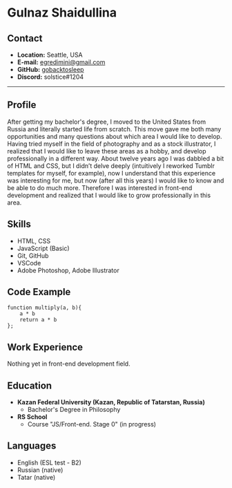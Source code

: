 # Gulnaz Shaidullina
## Contact
* **Location:** Seattle, USA
* **E-mail:** egredimini@gmail.com
* **GitHub:** [gobacktosleep](https://github.com/gobacktosleep)
* **Discord:** solstice#1204

***

## Profile
After getting my bachelor's degree, I moved to the United States from Russia and literally started life from scratch. This move gave me both many opportunities and many questions about which area I would like to develop. Having tried myself in the field of photography and as a stock illustrator, I realized that I would like to leave these areas as a hobby, and develop professionally in a different way. About twelve years ago I was dabbled a bit of HTML and CSS, but I didn’t delve deeply (intuitively I reworked Tumblr templates for myself, for example), now I understand that this experience was interesting for me, but now (after all this years) I would like to know and be able to do much more. Therefore I was interested in front-end development and realized that I would like to grow professionally in this area.

## Skills
* HTML, CSS
* JavaScript (Basic)
* Git, GitHub
* VSCode
* Adobe Photoshop, Adobe Illustrator

## Code Example
``` 
function multiply(a, b){
    a * b
    return a * b
};
```

## Work Experience
Nothing yet in front-end development field.

## Education
* **Kazan Federal University (Kazan, Republic of Tatarstan, Russia)**
    + Bachelor's Degree in Philosophy
* **RS School**
    + Course "JS/Front-end. Stage 0" (in progress)

## Languages
* English (ESL test - B2)
* Russian (native)
* Tatar (native)